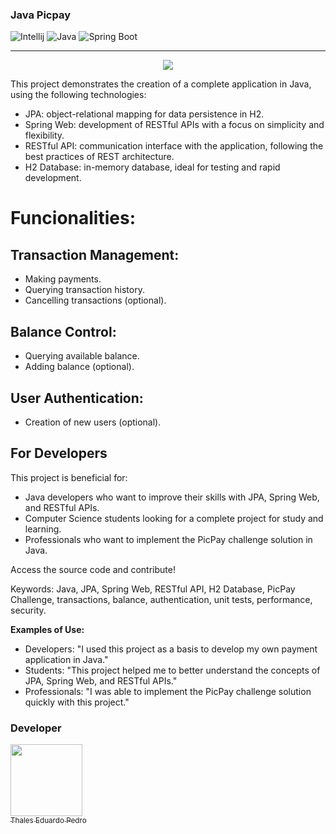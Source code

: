 ### Java Picpay

![Intellij](https://img.shields.io/badge/IntelliJ_IDEA-000000.svg?style=for-the-badge&logo=intellij-idea&logoColor=white)
![Java](https://img.shields.io/badge/Java-ED8B00?style=for-the-badge&logo=openjdk&logoColor=white)
![Spring Boot](https://img.shields.io/badge/Spring_Boot-F2F4F9?style=for-the-badge&logo=spring-boot)

---

<p align="center">
<img src="https://img.shields.io/badge/Status-Complete-green20%25">
</p>


This project demonstrates the creation of a complete application in Java, using the following technologies:

- JPA: object-relational mapping for data persistence in H2.
- Spring Web: development of RESTful APIs with a focus on simplicity and flexibility.
- RESTful API: communication interface with the application, following the best practices of REST architecture.
- H2 Database: in-memory database, ideal for testing and rapid development.
# Funcionalities:

## Transaction Management: <span class="no-underline"></span>
- Making payments.
- Querying transaction history.
- Cancelling transactions (optional).

## Balance Control: <span class="no-underline"></span>
- Querying available balance.
- Adding balance (optional).

## User Authentication: <span class="no-underline"></span>
- Creation of new users (optional).

## For Developers <span class="no-underline"></span>
This project is beneficial for:
* Java developers who want to improve their skills with JPA, Spring Web, and RESTful APIs.
* Computer Science students looking for a complete project for study and learning.
* Professionals who want to implement the PicPay challenge solution in Java.

Access the source code and contribute!

Keywords: Java, JPA, Spring Web, RESTful API, H2 Database, PicPay Challenge, transactions, balance, authentication, unit tests, performance, security.

**Examples of Use:**
* Developers: "I used this project as a basis to develop my own payment application in Java."
* Students: "This project helped me to better understand the concepts of JPA, Spring Web, and RESTful APIs."
* Professionals: "I was able to implement the PicPay challenge solution quickly with this project."
### Developer
[<img loading="lazy" src="https://avatars.githubusercontent.com/u/89024257?v=4" width=115><br><sub>Thales Eduardo Pedro</sub>](https://github.com/thales32k0)
